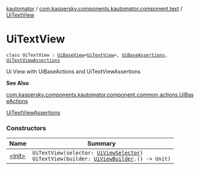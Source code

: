 [kautomator](../../index.md) / [com.kaspersky.components.kautomator.component.text](../index.md) / [UiTextView](./index.md)

# UiTextView

`class UiTextView : `[`UiBaseView`](../../com.kaspersky.components.kautomator.component.common.views/-ui-base-view/index.md)`<`[`UiTextView`](./index.md)`>, `[`UiBaseAssertions`](../../com.kaspersky.components.kautomator.component.common.assertions/-ui-base-assertions/index.md)`, `[`UiTextViewAssertions`](../-ui-text-view-assertions/index.md)

Ui View with UiBaseActions and UiTextViewAssertions

**See Also**

[com.kaspersky.components.kautomator.component.common.actions.UiBaseActions](../../com.kaspersky.components.kautomator.component.common.actions/-ui-base-actions/index.md)

[UiTextViewAssertions](../-ui-text-view-assertions/index.md)

### Constructors

| Name | Summary |
|---|---|
| [&lt;init&gt;](-init-.md) | `UiTextView(selector: `[`UiViewSelector`](../../com.kaspersky.components.kautomator.component.common.builders/-ui-view-selector/index.md)`)`<br>`UiTextView(builder: `[`UiViewBuilder`](../../com.kaspersky.components.kautomator.component.common.builders/-ui-view-builder/index.md)`.() -> Unit)` |
